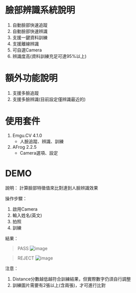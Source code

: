 
# 臉部辨識系統說明 #
1. 自動臉部快速追蹤
2. 自動臉部快速辨識
3. 支援一鍵資料訓練
4. 支援離線辨識
5. 可自選Camera
6. 辨識度高(資料訓練充足可達95%以上)

# 額外功能說明 #
1. 支援多臉追蹤
2. 支援多臉辨識(目前設定僅辨識最近的)

# 使用套件 #
1. Emgu.CV 4.1.0
   - 人臉追蹤、辨識、訓練 
2. AFrog 2.2.5
   - Camera選項、設定

# DEMO #
說明：
計算臉部特徵值來比對達到人臉辨識效果

操作步驟：
1. 啟用Camera 
2. 輸入姓名(英文)
3. 拍照
4. 訓練

結果：
> PASS
![image](https://i.imgur.com/4NCkUAZ.png)

> REJECT
![image](https://i.imgur.com/A6RAY7o.png)

注意：
1. Distance分數越低越符合訓練結果，但實際數字仍須自行調整
2. 訓練圖片需要有2張以上(含兩張)，才可進行比對
